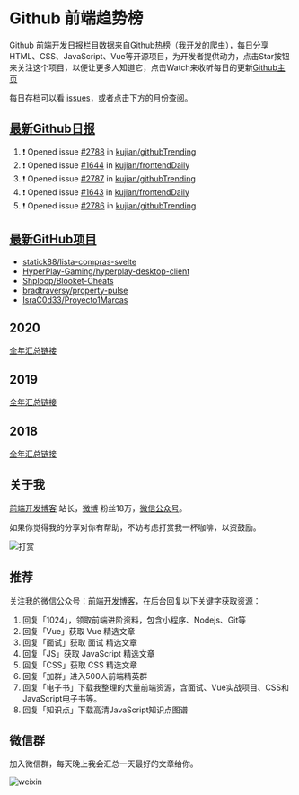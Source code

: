 # Github 前端趋势榜

Github 前端开发日报栏目数据来自[Github热榜](https://github.qdkfweb.cn/)（我开发的爬虫），每日分享HTML、CSS、JavaScript、Vue等开源项目，为开发者提供动力，点击Star按钮来关注这个项目，以便让更多人知道它，点击Watch来收听每日的更新[Github主页](https://github.com/kujian/githubTrending)

每日存档可以看 [issues](https://github.com/kujian/githubTrending/issues)，或者点击下方的月份查阅。

## [最新Github日报](https://github.com/kujian/githubTrending/issues)

<!--START_SECTION:activity-->
1. ❗ Opened issue [#2788](https://github.com/kujian/githubTrending/issues/2788) in [kujian/githubTrending](https://github.com/kujian/githubTrending)
2. ❗ Opened issue [#1644](https://github.com/kujian/frontendDaily/issues/1644) in [kujian/frontendDaily](https://github.com/kujian/frontendDaily)
3. ❗ Opened issue [#2787](https://github.com/kujian/githubTrending/issues/2787) in [kujian/githubTrending](https://github.com/kujian/githubTrending)
4. ❗ Opened issue [#1643](https://github.com/kujian/frontendDaily/issues/1643) in [kujian/frontendDaily](https://github.com/kujian/frontendDaily)
5. ❗ Opened issue [#2786](https://github.com/kujian/githubTrending/issues/2786) in [kujian/githubTrending](https://github.com/kujian/githubTrending)
<!--END_SECTION:activity-->


## [最新GitHub项目](https://github.qdkfweb.cn/)

<!-- BLOG-POST-LIST:START -->
- [statick88/lista-compras-svelte](https://github.qdkfweb.cn/statick88-lista-compras-svelte/)
- [HyperPlay-Gaming/hyperplay-desktop-client](https://github.qdkfweb.cn/hyperplay-gaming-hyperplay-desktop-client/)
- [Shploop/Blooket-Cheats](https://github.qdkfweb.cn/shploop-blooket-cheats/)
- [bradtraversy/property-pulse](https://github.qdkfweb.cn/bradtraversy-property-pulse/)
- [IsraC0d33/Proyecto1Marcas](https://github.qdkfweb.cn/israc0d33-proyecto1marcas/)
<!-- BLOG-POST-LIST:END -->

## 2020
[全年汇总链接](https://github.com/kujian/githubTrending/tree/master/2020)
## 2019
[全年汇总链接](https://github.com/kujian/githubTrending/tree/master/2019)

## 2018
[全年汇总链接](https://github.com/kujian/githubTrending/tree/master/2018)

## 关于我

[前端开发博客](https://qdkfweb.cn/) 站长，[微博](https://weibo.com/kujian) 粉丝18万，[微信公众号](https://open.weixin.qq.com/qr/code?username=caibaojian_com)。


如果你觉得我的分享对你有帮助，不妨考虑打赏我一杯咖啡，以资鼓励。

![打赏](https://upload-images.jianshu.io/upload_images/570843-db4053c67a8c9ea9.png)

## 推荐

关注我的微信公众号：[前端开发博客](https://open.weixin.qq.com/qr/code?username=caibaojian_com)，在后台回复以下关键字获取资源：

1. 回复「1024」，领取前端进阶资料，包含小程序、Nodejs、Git等
2. 回复「Vue」获取 Vue 精选文章
3. 回复「面试」获取 面试 精选文章
4. 回复「JS」获取 JavaScript 精选文章
5. 回复「CSS」获取 CSS 精选文章
6. 回复「加群」进入500人前端精英群
7. 回复「电子书」下载我整理的大量前端资源，含面试、Vue实战项目、CSS和JavaScript电子书等。
8. 回复「知识点」下载高清JavaScript知识点图谱

## 微信群

加入微信群，每天晚上我会汇总一天最好的文章给你。

![weixin](https://user-images.githubusercontent.com/3055447/38468989-651132ac-3b80-11e8-8e6b-15122322a9d7.png)
